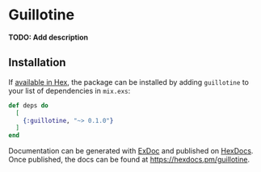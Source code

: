 # Guillotine

**TODO: Add description**

## Installation

If [available in Hex](https://hex.pm/docs/publish), the package can be installed
by adding `guillotine` to your list of dependencies in `mix.exs`:

```elixir
def deps do
  [
    {:guillotine, "~> 0.1.0"}
  ]
end
```

Documentation can be generated with [ExDoc](https://github.com/elixir-lang/ex_doc)
and published on [HexDocs](https://hexdocs.pm). Once published, the docs can
be found at <https://hexdocs.pm/guillotine>.


